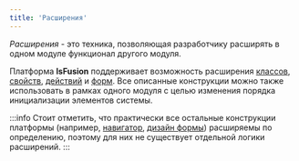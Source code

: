 ```yaml
---
title: 'Расширения'
---
```


*Расширения* - это техника, позволяющая разработчику расширять в одном модуле функционал другого модуля. 

Платформа **lsFusion** поддерживает возможность расширения [классов](Class_extension.md), [свойств](Property_extension.md), [действий](Action_extension.md) и [форм](Form_extension.md). Все описанные конструкции можно также использовать в рамках одного модуля с целью изменения порядка инициализации элементов системы. 


:::info
Стоит отметить, что практически все остальные конструкции платформы (например, [навигатор](Navigator.md), [дизайн формы](Form_design.md)) расширяемы по определению, поэтому для них не существует отдельной логики расширений.
:::
